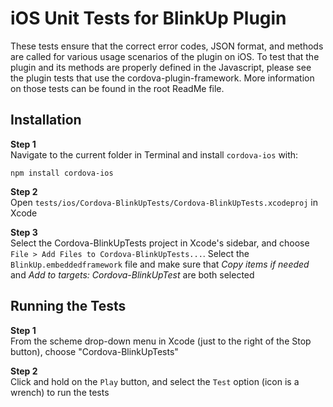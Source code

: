 iOS Unit Tests for BlinkUp Plugin
=========
These tests ensure that the correct error codes, JSON format, and methods are called for various usage scenarios of the plugin on iOS. To test that the plugin and its methods are properly defined in the Javascript, please see the plugin tests that use the cordova-plugin-framework. More information on those tests can be found in the root ReadMe file.

Installation
---------
**Step 1**<br>
Navigate to the current folder in Terminal and install `cordova-ios` with:
```
npm install cordova-ios
```

**Step 2**<br>
Open `tests/ios/Cordova-BlinkUpTests/Cordova-BlinkUpTests.xcodeproj` in Xcode

**Step 3**<br>
Select the Cordova-BlinkUpTests project in Xcode's sidebar, and choose `File > Add Files to Cordova-BlinkUpTests...`. Select the `BlinkUp.embeddedframework` file and make sure that *Copy items if needed* and *Add to targets: Cordova-BlinkUpTest* are both selected

Running the Tests
---------

**Step 1**<br>
From the scheme drop-down menu in Xcode (just to the right of the Stop button), choose "Cordova-BlinkUpTests"

**Step 2**<br>
Click and hold on the `Play` button, and select the `Test` option (icon is a wrench) to run the tests
